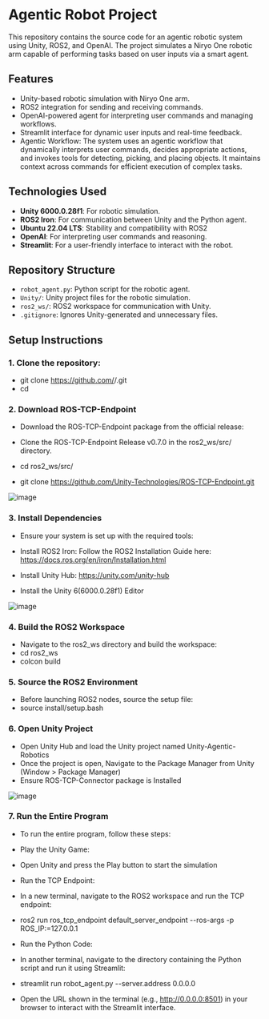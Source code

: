 # Agentic Robot Project

This repository contains the source code for an agentic robotic system using Unity, ROS2, and OpenAI. The project simulates a Niryo One robotic arm capable of performing tasks based on user inputs via a smart agent.

## Features
- Unity-based robotic simulation with Niryo One arm.
- ROS2 integration for sending and receiving commands.
- OpenAI-powered agent for interpreting user commands and managing workflows.
- Streamlit interface for dynamic user inputs and real-time feedback.
- Agentic Workflow: The system uses an agentic workflow that dynamically interprets user commands, decides appropriate actions, and invokes tools for detecting, picking, and placing objects. It maintains context across commands for efficient execution of complex tasks.

## Technologies Used
- **Unity 6000.0.28f1**: For robotic simulation.
- **ROS2 Iron**: For communication between Unity and the Python agent.
- **Ubuntu 22.04 LTS**: Stability and compatibility with ROS2
- **OpenAI**: For interpreting user commands and reasoning.
- **Streamlit**: For a user-friendly interface to interact with the robot.

## Repository Structure
- `robot_agent.py`: Python script for the robotic agent.
- `Unity/`: Unity project files for the robotic simulation.
- `ros2_ws/`: ROS2 workspace for communication with Unity.
- `.gitignore`: Ignores Unity-generated and unnecessary files.

## Setup Instructions

### 1. Clone the repository:
- git clone https://github.com/<your-username>/<repository-name>.git
- cd <repository-name>

### 2. Download ROS-TCP-Endpoint
- Download the ROS-TCP-Endpoint package from the official release:
  
- Clone the ROS-TCP-Endpoint Release v0.7.0 in the ros2_ws/src/ directory.
- cd ros2_ws/src/
- git clone https://github.com/Unity-Technologies/ROS-TCP-Endpoint.git

![image](https://github.com/user-attachments/assets/5220c768-2b1c-4ff0-b1bc-bca611282163)

### 3. Install Dependencies
- Ensure your system is set up with the required tools:

- Install ROS2 Iron: Follow the ROS2 Installation Guide here: https://docs.ros.org/en/iron/Installation.html
- Install Unity Hub: https://unity.com/unity-hub
- Install the Unity 6(6000.0.28f1) Editor

![image](https://github.com/user-attachments/assets/3e251e7a-aeee-4486-a06c-d9870f46a19d)

### 4. Build the ROS2 Workspace
- Navigate to the ros2_ws directory and build the workspace:
- cd ros2_ws
- colcon build

### 5. Source the ROS2 Environment
- Before launching ROS2 nodes, source the setup file:
- source install/setup.bash

### 6. Open Unity Project
- Open Unity Hub and load the Unity project named Unity-Agentic-Robotics
- Once the project is open, Navigate to the Package Manager from Unity (Window > Package Manager)
- Ensure ROS-TCP-Connector package is Installed

![image](https://github.com/user-attachments/assets/f735883e-0910-4fa7-9850-1658647b6dc3)

### 7. Run the Entire Program
- To run the entire program, follow these steps:

- Play the Unity Game:
- Open Unity and press the Play button to start the simulation

- Run the TCP Endpoint:
- In a new terminal, navigate to the ROS2 workspace and run the TCP endpoint:
- ros2 run ros_tcp_endpoint default_server_endpoint --ros-args -p ROS_IP:=127.0.0.1

- Run the Python Code:
- In another terminal, navigate to the directory containing the Python script and run it using Streamlit:
- streamlit run robot_agent.py --server.address 0.0.0.0
- Open the URL shown in the terminal (e.g., http://0.0.0.0:8501) in your browser to interact with the Streamlit interface.
